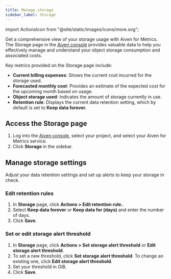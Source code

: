 ```yaml
---
title: Manage storage
sidebar_label: Storage
---
```

import ActionsIcon from "@site/static/images/icons/more.svg";

Get a comprehensive view of your storage usage with Aiven for Metrics. The Storage page in the [Aiven console](https://console.aiven.io/) provides valuable data to help you effectively manage and understand your object storage consumption and associated costs.

Key metrics provided on the Storage page include:

- **Current billing expenses**: Shows the current cost incurred for the storage used.
- **Forecasted monthly cost**: Provides an estimate of the expected cost for the
  upcoming month based on usage.
- **Object storage used**: Indicates the amount of storage currently in use.
- **Retention rule**: Displays the current data retention setting, which by default is
  set to **Keep data forever**.

## Access the Storage page

1. Log into the [Aiven console](https://console.aiven.io/), select your project, and
   select your Aiven for Metrics service.
1. Click **Storage** in the sidebar.

## Manage storage settings

Adjust your data retention settings and set up alerts to keep your storage in check.

### Edit retention rules

1. In **Storage** page, click
   **<ActionsIcon className="icon"/> Actions > Edit retention rule.**.
1. Select **Keep data forever** or **Keep data for (days)** and enter the number of days.
1. Click **Save**.

### Set or edit storage alert threshold

1. In **Storage** page, click **<ActionsIcon className="icon"/>
   Actions > Set storage alert threshold** or **Edit storage alert threshold**.
1. To set a new threshold, click **Set storage alert threshold**. To change an existing
   one, click **Edit storage alert threshold**.
1. Set your threshold in GiB.
1. Click **Save**.
